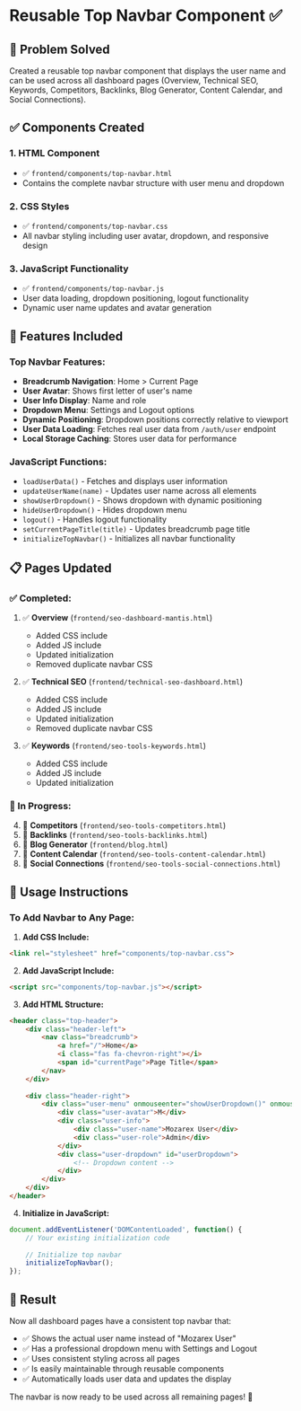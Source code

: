 # Reusable Top Navbar Component ✅

## 🎯 **Problem Solved**
Created a reusable top navbar component that displays the user name and can be used across all dashboard pages (Overview, Technical SEO, Keywords, Competitors, Backlinks, Blog Generator, Content Calendar, and Social Connections).

## ✅ **Components Created**

### **1. HTML Component**
- ✅ `frontend/components/top-navbar.html`
- Contains the complete navbar structure with user menu and dropdown

### **2. CSS Styles**
- ✅ `frontend/components/top-navbar.css`
- All navbar styling including user avatar, dropdown, and responsive design

### **3. JavaScript Functionality**
- ✅ `frontend/components/top-navbar.js`
- User data loading, dropdown positioning, logout functionality
- Dynamic user name updates and avatar generation

## 🔧 **Features Included**

### **Top Navbar Features:**
- **Breadcrumb Navigation**: Home > Current Page
- **User Avatar**: Shows first letter of user's name
- **User Info Display**: Name and role
- **Dropdown Menu**: Settings and Logout options
- **Dynamic Positioning**: Dropdown positions correctly relative to viewport
- **User Data Loading**: Fetches real user data from `/auth/user` endpoint
- **Local Storage Caching**: Stores user data for performance

### **JavaScript Functions:**
- `loadUserData()` - Fetches and displays user information
- `updateUserName(name)` - Updates user name across all elements
- `showUserDropdown()` - Shows dropdown with dynamic positioning
- `hideUserDropdown()` - Hides dropdown menu
- `logout()` - Handles logout functionality
- `setCurrentPageTitle(title)` - Updates breadcrumb page title
- `initializeTopNavbar()` - Initializes all navbar functionality

## 📋 **Pages Updated**

### **✅ Completed:**
1. ✅ **Overview** (`frontend/seo-dashboard-mantis.html`)
   - Added CSS include
   - Added JS include
   - Updated initialization
   - Removed duplicate navbar CSS

2. ✅ **Technical SEO** (`frontend/technical-seo-dashboard.html`)
   - Added CSS include
   - Added JS include
   - Updated initialization
   - Removed duplicate navbar CSS

3. ✅ **Keywords** (`frontend/seo-tools-keywords.html`)
   - Added CSS include
   - Added JS include
   - Updated initialization

### **🔄 In Progress:**
4. 🔄 **Competitors** (`frontend/seo-tools-competitors.html`)
5. 🔄 **Backlinks** (`frontend/seo-tools-backlinks.html`)
6. 🔄 **Blog Generator** (`frontend/blog.html`)
7. 🔄 **Content Calendar** (`frontend/seo-tools-content-calendar.html`)
8. 🔄 **Social Connections** (`frontend/seo-tools-social-connections.html`)

## 🎯 **Usage Instructions**

### **To Add Navbar to Any Page:**

1. **Add CSS Include:**
```html
<link rel="stylesheet" href="components/top-navbar.css">
```

2. **Add JavaScript Include:**
```html
<script src="components/top-navbar.js"></script>
```

3. **Add HTML Structure:**
```html
<header class="top-header">
    <div class="header-left">
        <nav class="breadcrumb">
            <a href="/">Home</a>
            <i class="fas fa-chevron-right"></i>
            <span id="currentPage">Page Title</span>
        </nav>
    </div>
    
    <div class="header-right">
        <div class="user-menu" onmouseenter="showUserDropdown()" onmouseleave="hideUserDropdown()">
            <div class="user-avatar">M</div>
            <div class="user-info">
                <div class="user-name">Mozarex User</div>
                <div class="user-role">Admin</div>
            </div>
            <div class="user-dropdown" id="userDropdown">
                <!-- Dropdown content -->
            </div>
        </div>
    </div>
</header>
```

4. **Initialize in JavaScript:**
```javascript
document.addEventListener('DOMContentLoaded', function() {
    // Your existing initialization code
    
    // Initialize top navbar
    initializeTopNavbar();
});
```

## 🚀 **Result**

Now all dashboard pages have a consistent top navbar that:
- ✅ Shows the actual user name instead of "Mozarex User"
- ✅ Has a professional dropdown menu with Settings and Logout
- ✅ Uses consistent styling across all pages
- ✅ Is easily maintainable through reusable components
- ✅ Automatically loads user data and updates the display

The navbar is now ready to be used across all remaining pages! 🎉




